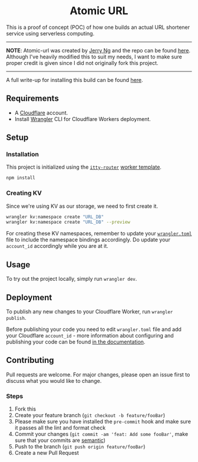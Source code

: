 <h1 align="center"><strong>Atomic URL</strong></h1>

This is a proof of concept (POC) of how one builds an actual URL shortener service using serverless computing.

---
**NOTE**: Atomic-url was created by [Jerry Ng](https://github.com/ngshiheng) and the repo can be found [here](https://github.com/ngshiheng/atomic-url). Although I've heavily modified this to suit my needs, I want to make sure proper credit is given since I did not originally fork this project.

---

A full write-up for installing this build can be found [here](https://gist.github.com/1cefe77478d41bf470f07a84143899e5).

## Requirements

-   A [Cloudflare](https://www.cloudflare.com/) account.
-   Install [Wrangler](https://github.com/cloudflare/wrangler#installation) CLI for Cloudflare Workers deployment.

## Setup

### Installation

This project is initialized using the [`itty-router`](https://github.com/kwhitley/itty-router) [worker template](https://github.com/cloudflare/worker-template-router).

```sh
npm install
```

### Creating KV

Since we're using KV as our storage, we need to first create it.

```sh
wrangler kv:namespace create "URL_DB"
wrangler kv:namespace create "URL_DB" --preview
```

For creating these KV namespaces, remember to update your [`wrangler.toml`](./wrangler.toml) file to include the namespace bindings accordingly. Do update your `account_id` accordingly while you are at it.

## Usage

To try out the project locally, simply run `wrangler dev`.

## Deployment

To publish any new changes to your Cloudflare Worker, run `wrangler publish`.

Before publishing your code you need to edit `wrangler.toml` file and add your Cloudflare `account_id` - more information about configuring and publishing your code can be found [in the documentation](https://developers.cloudflare.com/workers/learning/getting-started#7-configure-your-project-for-deployment).

## Contributing

Pull requests are welcome. For major changes, please open an issue first to discuss what you would like to change.

### Steps

1. Fork this
2. Create your feature branch (`git checkout -b feature/fooBar`)
3. Please make sure you have installed the `pre-commit` hook and make sure it passes all the lint and format check
4. Commit your changes (`git commit -am 'feat: Add some fooBar'`, make sure that your commits are [semantic](https://gist.github.com/joshbuchea/6f47e86d2510bce28f8e7f42ae84c716))
5. Push to the branch (`git push origin feature/fooBar`)
6. Create a new Pull Request
